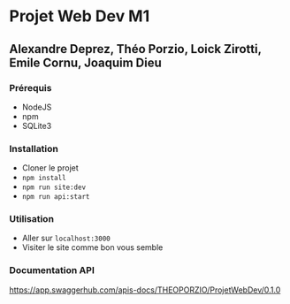 # Projet Web Dev M1

## Alexandre Deprez, Théo Porzio, Loick Zirotti, Emile Cornu, Joaquim Dieu

### Prérequis

- NodeJS
- npm
- SQLite3

### Installation

- Cloner le projet
- `npm install`
- `npm run site:dev`
- `npm run api:start`

### Utilisation

- Aller sur `localhost:3000`
- Visiter le site comme bon vous semble

### Documentation API

https://app.swaggerhub.com/apis-docs/THEOPORZIO/ProjetWebDev/0.1.0

